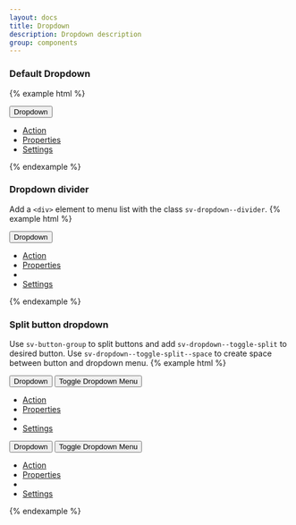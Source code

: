 ```yaml
---
layout: docs
title: Dropdown
description: Dropdown description
group: components
---
```


### Default Dropdown ###

{% example html %}

<div id='example0' class='{{ site.css_prefix }}-dropdown'>
   <button class='{{ site.css_prefix }}-button {{ site.css_prefix }}-dropdown--toggle' aria-haspopup='true' aria-expanded='false' data-sv-dropdown type='button' data-sv-target='#example0'>Dropdown</button>
   <ul class='{{ site.css_prefix }}-dropdown__menu'>
      <li><a href='#' role='menuitem' class='{{ site.css_prefix }}-dropdown__item'>Action</a></li>
      <li><a href='#' role='menuitem' class='{{ site.css_prefix }}-dropdown__item'>Properties</a></li>
      <li><a href='#' role='menuitem' class='{{ site.css_prefix }}-dropdown__item'>Settings</a></li>
   </ul>
</div>

{% endexample %}

### Dropdown divider ###
Add a `<div>` element to menu list with the class `sv-dropdown--divider`.
{% example html %}

<div id='example2' class='{{ site.css_prefix }}-dropdown'>
   <button class='{{ site.css_prefix }}-button {{ site.css_prefix }}-dropdown--toggle' aria-haspopup='true' aria-expanded='false' data-sv-dropdown type='button' data-sv-target='#example2'>Dropdown</button>
   <ul class='{{ site.css_prefix }}-dropdown__menu'>
      <li><a href='#' role='menuitem' class='{{ site.css_prefix }}-dropdown__item'>Action</a></li>
      <li><a href='#' role='menuitem' class='{{ site.css_prefix }}-dropdown__item'>Properties</a></li>
      <li class='{{ site.css_prefix }}-dropdown--divider' role="separator"></li>
      <li><a href='#' role='menuitem' class='{{ site.css_prefix }}-dropdown__item'>Settings</a></li>
   </ul>
</div>

{% endexample %}

### Split button dropdown ###
Use `sv-button-group` to split buttons and add `sv-dropdown--toggle-split` to desired button.
Use `sv-dropdown--toggle-split--space` to create space between button and dropdown menu.
{% example html %}
<div class="{{ site.css_prefix }}-list {{ site.css_prefix }}-list--horizontal">
   <div id='example3' class='{{ site.css_prefix }}-dropdown {{ site.css_prefix }}-button-group {{ site.css_prefix }}_list__item'>
      <button class='{{ site.css_prefix }}-button {{ site.css_prefix }}-button--primary' type='button'>Dropdown</button>
      <button class="{{ site.css_prefix }}-button {{ site.css_prefix }}-button--primary {{ site.css_prefix }}-dropdown--toggle {{ site.css_prefix }}-dropdown--toggle-split {{ site.css_prefix }}-dropdown--toggle-split--space" type="button" data-sv-dropdown
         aria-haspopup="true" aria-expanded="false" data-sv-target='#example3'>
         <span class="{{ site.css_prefix }}-assistive-text">Toggle Dropdown Menu</span>
      </button>
      <ul class='{{ site.css_prefix }}-dropdown__menu'>
         <li><a href='#' role='menuitem' class='{{ site.css_prefix }}-dropdown__item'>Action</a></li>
         <li><a href='#' role='menuitem' class='{{ site.css_prefix }}-dropdown__item'>Properties</a></li>
         <li class='{{ site.css_prefix }}-dropdown--divider' role="separator"></li>
         <li><a href='#' role='menuitem' class='{{ site.css_prefix }}-dropdown__item'>Settings</a></li>
      </ul>
   </div>

   <div id='example4' class='{{ site.css_prefix }}-dropdown {{ site.css_prefix }}-button-group sv-list__item'>
      <button class='{{ site.css_prefix }}-button {{ site.css_prefix }}-button--danger' type='button'>Dropdown</button>
      <button class="{{ site.css_prefix }}-button {{ site.css_prefix }}-button--danger {{ site.css_prefix }}-dropdown--toggle {{ site.css_prefix }}-dropdown--toggle-split {{ site.css_prefix }}-dropdown--toggle-split--space" type="button" data-sv-dropdown
         aria-haspopup="true" aria-expanded="false" data-sv-target='#example4'>
         <span class="{{ site.css_prefix }}-assistive-text">Toggle Dropdown Menu</span>
      </button>
      <ul class='{{ site.css_prefix }}-dropdown__menu'>
         <li><a href='#' role='menuitem' class='{{ site.css_prefix }}-dropdown__item'>Action</a></li>
         <li><a href='#' role='menuitem' class='{{ site.css_prefix }}-dropdown__item'>Properties</a></li>
         <li class='{{ site.css_prefix }}-dropdown--divider' role="separator"></li>
         <li><a href='#' role='menuitem' class='{{ site.css_prefix }}-dropdown__item'>Settings</a></li>
      </ul>
   </div>
</div>


{% endexample %}
